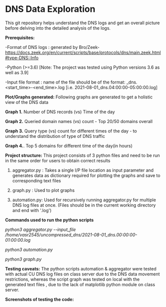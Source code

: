 # DNS Data Exploration

This git repository helps understand the DNS logs and get an overall picture before delving into the detailed analysis of the logs.

**Prerequisites:**

-Format of DNS logs : generated by Bro/Zeek- https://docs.zeek.org/en/current/scripts/base/protocols/dns/main.zeek.html#type-DNS::Info 

-Python (>=3.6) [Note: The project was tested using Python versions 3.6 as well as 3.9]

-Input file format : name of the file should be of the format: <date>_dns.<start_time>-<end_time>.log [i.e. 2021-08-01_dns.04:00:00-05:00:00.log]

**Plot/Graphs generated:**
Following graphs are generated to get a holistic view of the DNS data
  
**Graph 1.**  Number of DNS records (vs) Time of the day
  
**Graph 2.**  Queried domain names (vs) count - Top 20/50 domains overall
  
**Graph 3.**  Query type (vs) count for different times of the day - to understand the distribution of type of DNS traffic
  
**Graph 4.**. Top 5 domains for different time of the day(in hours)
  
**Project structure:**
This project consists of 3 python files and need to be run in the same order for users to obtain correct results
  
1. aggregator.py : Takes a single I/P file location as input parameter and generates data as dictionary required for plotting the graphs and save to corresponding text files 
  
2. graph.py : Used to plot graphs
  
3. automation.py: Used for recursively running aggregator.py for multiple DNS log files at once. (Files should be in the current working directory and end with '.log')
  
**Commands used to run the python scripts**
  
  <em>python3 aggregator.py --input_file /home/vasr2545/uncompressed_dns/2021-08-01_dns.00:00:00-01:00:00.log</em>
  
  <em>python3 automation.py</em>
  
  <em>python3 graph.py</em>
  
**Testing caveats:** 
  The python scripts automation & aggregator were tested with actual CU DNS log files on class server due to the DNS data movement restrictions, whereas the script graph was tested on local with the generated text files , due to the lack of matplotlib python module on class server.
  
**Screenshots of testing the code:**
  
  
